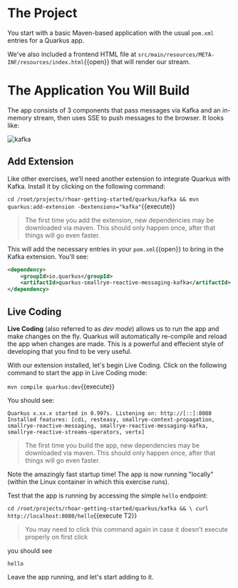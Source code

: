 # The Project

You start with a basic Maven-based application with the usual `pom.xml` entries for a Quarkus app.

We've also included a frontend HTML file at `src/main/resources/META-INF/resources/index.html`{{open}} that will render our stream.

# The Application You Will Build

The app consists of 3 components that pass messages via Kafka and an in-memory stream, then uses SSE to push messages to
the browser. It looks like:

![kafka](/openshift/assets/middleware/kafkaarch.png)

## Add Extension

Like other exercises, we’ll need another extension to integrate Quarkus with Kafka. Install it by clicking on the following command:

`cd /root/projects/rhoar-getting-started/quarkus/kafka &&
  mvn quarkus:add-extension -Dextensions="kafka"`{{execute}}

> The first time you add the extension, new dependencies may be downloaded via maven. This should only happen once, after that things will go even faster.

This will add the necessary entries in your `pom.xml`{{open}} to bring in the Kafka extension. You'll see:

```xml
<dependency>
    <groupId>io.quarkus</groupId>
    <artifactId>quarkus-smallrye-reactive-messaging-kafka</artifactId>
</dependency>
```
## Live Coding

**Live Coding** (also referred to as _dev mode_) allows us to run the app and make changes on the fly. Quarkus will automatically re-compile and reload the app when changes are made. This is a powerful and effecient style of developing that you find to be very useful.

With our extension installed, let's begin Live Coding. Click on the following command to start the app in Live Coding mode:

```mvn compile quarkus:dev```{{execute}}

You should see:

```console
Quarkus x.xx.x started in 0.997s. Listening on: http://[::]:8080
Installed features: [cdi, resteasy, smallrye-context-propagation, smallrye-reactive-messaging, smallrye-reactive-messaging-kafka, smallrye-reactive-streams-operators, vertx]
```
> The first time you build the app, new dependencies may be downloaded via maven. This should only happen once, after that things will go even faster.

Note the amazingly fast startup time! The app is now running "locally" (within the Linux container in which this exercise runs).

Test that the app is running by accessing the simple `hello` endpoint:

`cd /root/projects/rhoar-getting-started/quarkus/kafka && \
  curl http://localhost:8080/hello`{{execute T2}}

> You may need to click this command again in case it doesn't execute properly on first click

you should see

```console
hello
```
Leave the app running, and let's start adding to it.